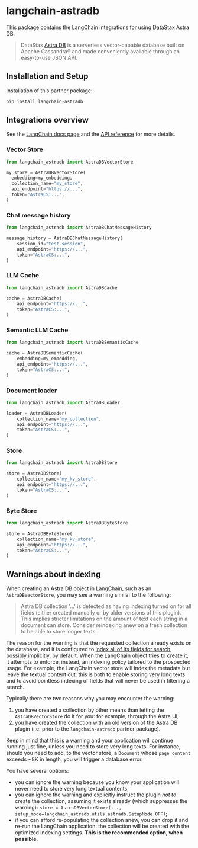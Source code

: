 # langchain-astradb

This package contains the LangChain integrations for using DataStax Astra DB.

> DataStax [Astra DB](https://docs.datastax.com/en/astra/home/astra.html) is a serverless vector-capable database built on Apache Cassandra® and made conveniently available
> through an easy-to-use JSON API.

## Installation and Setup

Installation of this partner package:

```bash
pip install langchain-astradb
```

## Integrations overview

See the [LangChain docs page](https://python.langchain.com/docs/integrations/providers/astradb) and the [API reference](https://api.python.langchain.com/en/latest/astradb_api_reference.html) for more details.

### Vector Store

```python
from langchain_astradb import AstraDBVectorStore

my_store = AstraDBVectorStore(
  embedding=my_embedding,
  collection_name="my_store",
  api_endpoint="https://...",
  token="AstraCS:...",
)
```

### Chat message history

```python
from langchain_astradb import AstraDBChatMessageHistory

message_history = AstraDBChatMessageHistory(
    session_id="test-session",
    api_endpoint="https://...",
    token="AstraCS:...",
)
```

### LLM Cache

```python
from langchain_astradb import AstraDBCache

cache = AstraDBCache(
    api_endpoint="https://...",
    token="AstraCS:...",
)
```

### Semantic LLM Cache

```python
from langchain_astradb import AstraDBSemanticCache

cache = AstraDBSemanticCache(
    embedding=my_embedding,
    api_endpoint="https://...",
    token="AstraCS:...",
)
```

### Document loader

```python
from langchain_astradb import AstraDBLoader

loader = AstraDBLoader(
    collection_name="my_collection",
    api_endpoint="https://...",
    token="AstraCS:...",
)
```

### Store

```python
from langchain_astradb import AstraDBStore

store = AstraDBStore(
    collection_name="my_kv_store",
    api_endpoint="https://...",
    token="AstraCS:...",
)
```

### Byte Store

```python
from langchain_astradb import AstraDBByteStore

store = AstraDBByteStore(
    collection_name="my_kv_store",
    api_endpoint="https://...",
    token="AstraCS:...",
)
```

## Warnings about indexing

When creating an Astra DB object in LangChain, such as an `AstraDBVectorStore`, you may see a warning similar to the following:

> Astra DB collection '...' is detected as having indexing turned on for all fields (either created manually or by older versions of this plugin). This implies stricter limitations on the amount of text each string in a document can store. Consider reindexing anew on a fresh collection to be able to store longer texts.

The reason for the warning is that the requested collection already exists on the database, and it is configured to [index all of its fields for search](https://docs.datastax.com/en/astra-db-serverless/api-reference/collections.html#the-indexing-option), possibly implicitly, by default. When the LangChain object tries to create it, it attempts to enforce, instead, an indexing policy tailored to the prospected usage. For example, the LangChain vector store will index the metadata but leave the textual content out: this is both to enable storing very long texts and to avoid pointless indexing of fields that will never be used in filtering a search.

Typically there are two reasons why you may encounter the warning:

1. you have created a collection by other means than letting the `AstraDBVectorStore` do it for you: for example, through the Astra UI;
2. you have created the collection with an old version of the Astra DB plugin (i.e. prior to the `langchain-astradb` partner package).

Keep in mind that this is a warning and your application will continue running just fine, unless you need to store very long texts.
For instance, should you need to add, to the vector store, a `Document` whose `page_content` exceeds ~8K in length, you will trigger a database error.

You have several options:

- you can ignore the warning because you know your application will never need to store very long textual contents;
- you can ignore the warning and explicitly instruct the plugin _not to_ create the collection, assuming it exists already (which suppresses the warning): `store = AstraDBVectorStore(..., setup_mode=langchain_astradb.utils.astradb.SetupMode.OFF)`;
- if you can afford re-populating the collection anew, you can drop it and re-run the LangChain application: the collection will be created with the optimized indexing settings. **This is the recommended option, when possible**.
